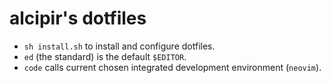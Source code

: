 alcipir's dotfiles
=====

- `sh install.sh` to install and configure dotfiles.
- `ed` (the standard) is the default `$EDITOR`.
- `code` calls current chosen integrated development environment (`neovim`).
